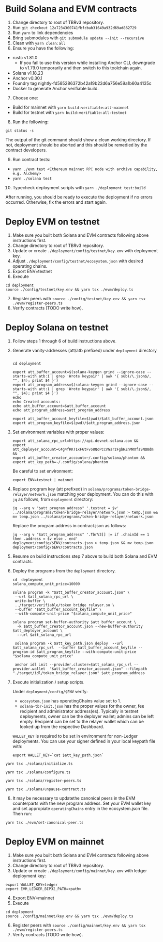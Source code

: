 # Build Solana and EVM contracts

1. Change directory to root of TBRv3 repository.
2. Run `git checkout 12a7234300741fbfcbab31649a932d69ad862729`
3. Run `yarn` to link dependencies
4. Bring submodules with ```git submodule update --init --recursive```
5. Clean with `yarn clean:all`
6. Ensure you have the following:
  - rustc v1.81.0
    - If you fail to use this version while installing Anchor CLI, downgrade to v1.79.0 temporarily and then switch to this toolchain again.
  - Solana v1.18.23
  - Anchor v0.30.1
  - Foundry tag nightly-fd565286372b42a19b22d6a756e59a1b60a4135c
  - Docker to generate Anchor verifiable build.
7. Choose one:
  - Build for mainnet with `yarn build:verifiable:all-mainnet`
  - Build for testnet with `yarn build:verifiable:all-testnet`
8. Run the following:
```
git status -s
```
The output of the git command should show a clean working directory. If not, deployment should be aborted and this should be remedied by the contract developers.

9. Run contract tests:
  - `yarn ./evm test <Ethereum mainnet RPC node with archive capability, e.g. Alchemy>`
  - `yarn ./solana test`
10. Typecheck deployment scripts with `yarn ./deployment test:build`

After running, you should be ready to execute the deployment if no errors occurred. Otherwise, fix the errors and start again.


# Deploy EVM on testnet

1. Make sure you built both Solana and EVM contracts following above instructions first.
2. Change directory to root of TBRv3 repository.
3. Update or create `./deployment/config/testnet/key.env` with deployment key.
4. Adjust `./deployment/config/testnet/ecosystem.json` with desired operating chains.
5. Export ENV=testnet
6. Execute
```shell
cd deployment
source ./config/testnet/key.env && yarn tsx ./evm/deploy.ts
```
7. Register peers with `source ./config/testnet/key.env && yarn tsx ./evm/register-peers.ts`
8. Verify contracts (TODO write how).

# Deploy Solana on testnet


1. Follow steps 1 through 6 of build instructions above.

2. Generate vanity-addresses (att/atb prefixed) under `deployment` directory
   ```shell
   
   cd deployment

   export att_buffer_account=$(solana-keygen grind --ignore-case --starts-with atb:1 | grep 'Wrote keypair' | awk '{ sub(/\.json$/, "", $4); print $4 }')
   export att_program_address=$(solana-keygen grind --ignore-case --starts-with att:1 | grep 'Wrote keypair' | awk '{ sub(/\.json$/, "", $4); print $4 }')
   echo
   echo Created accounts:
   echo att_buffer_account=$att_buffer_account
   echo att_program_address=$att_program_address

   export att_buffer_account_keyfile=$(pwd)/$att_buffer_account.json
   export att_program_keyfile=$(pwd)/$att_program_address.json
   ```

3. Set environment variables with proper values:
   ```shell
   export att_solana_rpc_url=https://api.devnet.solana.com &&
   export att_deployer_account=C4g4fRKT1xF6tFvo8QoPccVGsrzFgbHZnMRXfsSNQ8dm &&
   export att_buffer_creator_account=~/.config/solana/phantom &&
   export att_key_path=~/.config/solana/phantom
   ```

   Be careful to set environment:

   ```shell
   export ENV=testnet | mainnet
   ```

4. Replace program key (att prefixed) in `solana/programs/token-bridge-relayer/network.json` matching your deployment. You can do this with `jq` as follows, from `deployment` directory:

   ```shell
   jq --arg v "$att_program_address" '.testnet = $v' ../solana/programs/token-bridge-relayer/network.json > temp.json && mv temp.json ../solana/programs/token-bridge-relayer/network.json
   ```

   Replace the program address in contract.json as follows:

   ```shell
   jq --arg v "$att_program_address" '.TbrV3[] |= if .chainId == 1 then .address = $v else . end' deployment/config/$ENV/contracts.json > temp.json && mv temp.json deployment/config/$ENV/contracts.json
   ```

5. Resume on build instructions step 7 above to build both Solana and EVM contracts.

6. Deploy the programs from the `deployment` directory.

   ```shell
   cd  deployment
   solana_compute_unit_price=10000
   ```

   ```shell
   solana program -k "$att_buffer_creator_account.json" \
    --url $att_solana_rpc_url \
    write-buffer \
    ../target/verifiable/token_bridge_relayer.so \
    --buffer "$att_buffer_account_keyfile" \
    --with-compute-unit-price "$solana_compute_unit_price"
   ```

   ```shell
   solana program set-buffer-authority $att_buffer_account \
     -k $att_buffer_creator_account.json --new-buffer-authority $att_deployer_account \
     --url $att_solana_rpc_url
   ```

   ```shell
    solana program -k $att_key_path.json deploy  --url $att_solana_rpc_url  --buffer $att_buffer_account_keyfile --program-id $att_program_keyfile --with-compute-unit-price "$solana_compute_unit_price"
   ```

   ```shell
    anchor idl init --provider.cluster=$att_solana_rpc_url --provider.wallet  "$att_buffer_creator_account.json" --filepath "./target/idl/token_bridge_relayer.json" $att_program_address
   ```

7. Execute initialization / setup scripts.

   Under `deployment/config/$ENV` verify:

   * `ecosystem.json` has operatingChains value set to 1.
   * `solana-tbr-init.json`  has the proper values for the owner, fee recipient and administrator address(es). Typically in  testnet deployments, owner can be the deployer wallet; admins can be left empty. Recipient can be set to the relayer wallet which can be looked up from the respective Dashboard.

   `WALLET_KEY` is required to be set in environment for non-Ledger deployments.  You can use your signer defined in your local keypath file with:

   ```shell
   export WALLET_KEY=`cat $att_key_path.json`
   ```

  ```shell
  yarn tsx ./solana/initialize.ts
  ```

  ```shell
  yarn tsx ./solana/configure.ts
  ```

  ```shell
  yarn tsx ./solana/register-peers.ts
  ```

  ```shell
  yarn tsx ./solana/unpause-contract.ts
  ```

8. It may be necessary to updatethe canonical peers in the EVM counterparts with the new program address.  Set your EVM wallet key and set appropiate `operatingChains` entry in the ecosystem.json file. Then run:

  ```shell
  yarn tsx ./evm/set-canonical-peer.ts
  ```
  

# Deploy EVM on mainnet

1. Make sure you built both Solana and EVM contracts following above instructions first.
2. Change directory to root of TBRv3 repository.
3. Update or create `./deployment/config/mainnet/key.env` with ledger deployment key:
```shell
export WALLET_KEY=ledger
export EVM_LEDGER_BIP32_PATH=<path>
```
4. Export ENV=mainnet
5. Execute
```shell
cd deployment
source ./config/mainnet/key.env && yarn tsx ./evm/deploy.ts
```
6. Register peers with `source ./config/mainnet/key.env && yarn tsx ./evm/register-peers.ts`
7. Verify contracts (TODO write how).
